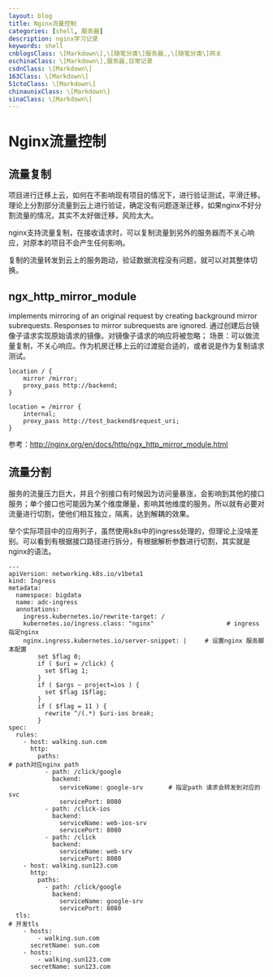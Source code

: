 ```yaml
---
layout: blog
title: Nginx流量控制
categories: [shell, 服务器]
description: nginx学习记录
keywords: shell
cnblogsClass: \[Markdown\],\[随笔分类\]服务器,,\[随笔分类\]网关
oschinaClass: \[Markdown\],服务器,日常记录
csdnClass: \[Markdown\]
163Class: \[Markdown\]
51ctoClass: \[Markdown\]
chinaunixClass: \[Markdown\]
sinaClass: \[Markdown\]
---
```


# Nginx流量控制

## 流量复制

项目进行迁移上云，如何在不影响现有项目的情况下，进行验证测试，平滑迁移。理论上分割部分流量到云上进行验证，确定没有问题逐渐迁移，如果nginx不好分割流量的情况，其实不太好做迁移，风险太大。

nginx支持流量复制，在接收请求时，可以复制流量到另外的服务器而不关心响应，对原本的项目不会产生任何影响。

复制的流量转发到云上的服务跑动，验证数据流程没有问题，就可以对其整体切换。

## ngx_http_mirror_module
 implements mirroring of an original request by creating background mirror subrequests. Responses to mirror subrequests are ignored.
 通过创建后台镜像子请求实现原始请求的镜像。对镜像子请求的响应将被忽略；
 场景：可以做流量复制，不关心响应。作为机房迁移上云的过渡挺合适的，或者说是作为复制请求测试。

```nginx
location / {
    mirror /mirror;
    proxy_pass http://backend;
}

location = /mirror {
    internal;
    proxy_pass http://test_backend$request_uri;
}
```
参考：http://nginx.org/en/docs/http/ngx_http_mirror_module.html

## 流量分割

服务的流量压力巨大，并且个别接口有时候因为访问量暴涨，会影响到其他的接口服务；单个接口也可能因为某个维度爆量，影响其他维度的服务。所以就有必要对流量进行切割，使他们相互独立，隔离，达到解耦的效果。

举个实际项目中的应用列子，虽然使用k8s中的ingress处理的，但理论上没啥差别。可以看到有根据接口路径进行拆分，有根据解析参数进行切割，其实就是nginx的语法。

```nginx
---
apiVersion: networking.k8s.io/v1beta1
kind: Ingress
metadata:
  namespace: bigdata
  name: adc-ingress
  annotations:
    ingress.kubernetes.io/rewrite-target: /
    kubernetes.io/ingress.class: "nginx"					# ingress指定nginx		
    nginx.ingress.kubernetes.io/server-snippet: |     # 设置nginx 服务脚本配置
        set $flag 0;
        if ( $uri = /click) {
          set $flag 1;
        }
        if ( $args ~ project=ios ) {
          set $flag 1$flag;
        }
        if ( $flag = 11 ) {
          rewrite ^/(.*) $uri-ios break;
        }
spec:
  rules:
    - host: walking.sun.com
      http:
        paths:															# path对应nginx path
          - path: /click/google
            backend:
              serviceName: google-srv       # 指定path 请求会转发到对应的svc
              servicePort: 8080
          - path: /click-ios
            backend:
              serviceName: web-ios-srv
              servicePort: 8080
          - path: /click
            backend:
              serviceName: web-srv
              servicePort: 8080
    - host: walking.sun123.com
      http:
        paths:
          - path: /click/google
            backend:
              serviceName: google-srv
              servicePort: 8080
  tls:																			# 开发tls
    - hosts:
        - walking.sun.com
      secretName: sun.com
    - hosts:
        - walking.sun123.com
      secretName: sun123.com
```